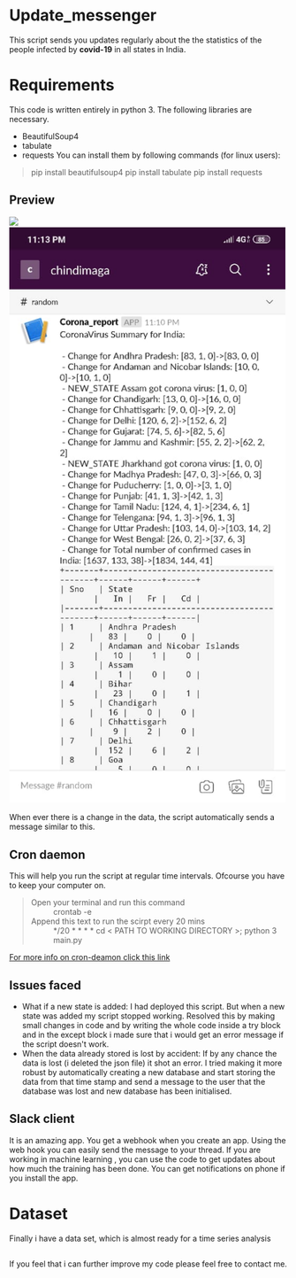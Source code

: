 # Update_messenger

This script sends you updates regularly about the the statistics of the people infected by **covid-19** in all states in India. 


# Requirements
This code is written entirely in python 3. The following libraries are necessary. 

 - BeautifulSoup4
 - tabulate
 - requests
 You can install them by following commands (for linux users):
>pip install beautifulsoup4
>pip install tabulate
>pip install requests
## Preview
<img src="images/preview1.jpeg" height = 500><br>
<img src="images/preview.jpeg" width = 500><br>

When ever there is a change in the data, the script automatically sends a message similar to this.
 
## Cron daemon

This will help you run the script at regular time intervals. Ofcourse you have to keep your computer on.
><dl><dt>Open your terminal and run this command</dt><dd>crontab -e</dd><dt>Append this text to run the scirpt every 20 mins</dt><dd>*/20 * * * * cd < PATH TO WORKING DIRECTORY >; python 3 main.py</dd></dl>
[For more info on cron-deamon click this link
](https://www.geeksforgeeks.org/crontab-in-linux-with-examples/)
## Issues faced

 - What if a new state is added:
     I had deployed this script. But when a new state was added my script stopped working. 
     Resolved this by making small changes in code and by writing the whole code inside a try block and in the except block i made sure that i would get an error message if the script doesn't work.
 - When the data already stored is lost by accident:
	If by any chance the data is lost (i deleted the json file) it shot an error. I tried making it more robust by automatically creating a new database and start storing the data from that time stamp and send a message to the user that the database was lost and new database has been initialised.

      

## Slack client

It is an amazing app. You get a webhook when you create an app. Using the web hook you can easily send the message to your thread. If you are working in machine learning , you can use the code to get updates about how much the training has been done. You can get notifications on phone if you install the app.


# Dataset

Finally i have a data set, which is almost ready for a time series analysis

## 

If you feel that i can further improve my code please feel free to contact me.
